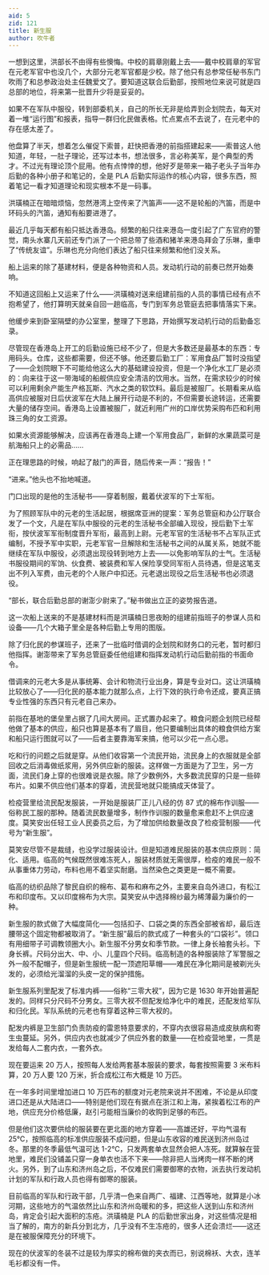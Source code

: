 ```yaml
---
aid: 5
zid: 121
title: 新生服
author: 吹牛者
---
```


一想到这里，洪部长不由得有些懊悔。中校的肩章刚戴上去——戴中校肩章的军官在元老军官中也没几个，大部分元老军官都是少校。除了他只有总参常任秘书东门吹雨了和总参政治处主任魏爱文了。要知道这联合后勤部，按照地位来说可就是四总部的地位，将来第一批晋升少将是妥妥的。

如果不在军队中服役，转到部委机关，自己的所长无非是给弄到企划院去，每天对着一堆“运行图”和报表，指导一群归化民做表格。忙点累点不去说了，在元老中的存在感太差了。

他盘算了半天，想着怎么催促下索普，赶快把香港的前指搭建起来——索普这人他知道，年轻，一肚子理论，还写过本书，想法很多，言必称美军，是个典型的秀才。不过光有理论顶个屁用。他有点悻悻的想，他好歹是带来一箱子老头子当年办后勤的各种小册子和笔记的，全是 PLA 后勤实际运作的核心内容，很多东西，照着笔记一看才知道理论和现实根本不是一码事。

洪璜楠正在暗暗烦恼，忽然港湾上空传来了汽笛声——这不是轮船的汽笛，而是中环码头的汽笛，通知有船要进港了。

最近几乎每天都有船只抵达香港岛。频繁的船只往来港岛一度引起了广东官府的警觉，南头水寨几天前还专门派了一个把总带了些酒和猪羊来港岛拜会了乐琳，重申了“传统友谊”。乐琳也充分向他们表达了船只往来频繁和他们没关系。

船上运来的除了基建材料，便是各种物资和人员。发动机行动的前奏已然开始奏响。

不知道这回船上又运来了什么——洪璜楠对送来组建前指的人员的事情已经有点不抱希望了，他打算明天就亲自回一趟临高，专门到军务总管庭去把事情落实下来。

他缓步来到卧室隔壁的办公室里，整理了下思路，开始撰写发动机行动的后勤备忘录。

尽管现在香港岛上开工的后勤设施已经不少了，但是大多数还是最基本的东西：专用码头。仓库，这些都需要，但还不够。他还要后勤工厂：军用食品厂暂时没指望了——企划院眼下不可能给他这么大的基础建设投资，但是一个净化水工厂是必须的：向来往于这一带海域的船舰供应安全清洁的饮用水。当然，在需求较少的时候可以利用剩余产能生产格瓦斯、汽水之类的软饮料。最后是被服厂。长期看来从临高供应被服对日后伏波军在大陆上展开行动是不利的，不但需要长途转运，还需要大量的储存空间。香港岛上设置被服厂，就近利用广州的口岸优势采购布匹和利用珠三角的女工资源。

如果水资源能够解决，应该再在香港岛上建一个军用食品厂，新鲜的水果蔬菜可是航海船只上的必需品……

正在理思路的时候，响起了敲门的声音，随后传来一声：“报告！”

“进来。”他头也不抬地喊道。

门口出现的是他的生活秘书——穿着制服，戴着伏波军的下士军衔。

为了照顾军队中的元老的生活起居，根据席亚洲的提案：军务总管庭和办公厅联合发了一个文，凡是在军队中服役的元老的生活秘书全部编入现役，授后勤下士军衔，按伏波军军衔制度晋升军衔，最高到上尉。元老军官的生活秘书不占军队正式编制，不授予军中实职，元老军官一旦解除和生活秘书之间的从属关系，她就不能继续在军队中服役，必须退出现役转到地方上去——以免影响军队的士气。生活秘书服役期间的军饷、伙食费、被装费和军人保险享受同军衔人员待遇，但是这笔支出不列入军费，由元老的个人账户中扣还。元老退出现役之后生活秘书也必须退役。

“部长，联合后勤总部的谢澎少尉来了。”秘书做出立正的姿势报告道。

这一次船上送来的不是基建材料而是洪璜楠日思夜盼的组建前指班子的参谋人员和设备——几个大箱子里全是各种后勤上专用的图版。

除了归化民的参谋班子，还来了一批临时借调的企划院和财务口的元老，暂时都归他指挥。谢澎带来了军务总管庭委任他组建和指挥发动机行动后勤前指的书面命令。

借调来的元老大多是从事统筹、会计和物流行业出身，算是专业对口。这让洪璜楠比较放心了——归化民的基本能力就那么点，上行下效的执行命令还成，要真正搞专业性强的东西只有元老自己来办。

前指在基地的堡垒里占据了几间大房间。正式置办起来了。粮食问题企划院已经帮他做了基本的供应，船只也算是基本有了眉目，他只要编制出具体的粮食供给方案和船只运行图就可以了——后者主要靠海军来搞，他可以少花一点心思。

吃和行的问题之后就是穿。从他们收容第一个流民开始，流民身上的衣服就是全部回收之后消毒做纸浆用，另外供应新的服装。这样做一方面是为了卫生，另一方面，流民们身上穿的也很难说是衣服。除了少数例外，大多数流民穿的只是一些碎布片。如果不供应他们基本的穿着，流民营地就只能搞成天体营了。

检疫营里给流民配发服装，一开始是服装厂正儿八经的仿 87 式的棉布作训服——俗称民工服的那种。随着流民数量增多，制作作训服的数量愈来愈赶不上供应速度。莫笑安出任轻工业人民委员之后，为了增加供给数量改良了检疫营制服——代号为“新生服”。

莫笑安尽管不是裁缝，也没学过服装设计。但是知道难民服装的基本供应原则：简化、适用。临高的气候既然很难冻死人，服装材质就无需很厚，检疫的难民一般不从事重体力劳动，布料也用不着坚实耐磨。当然染色之类更是一概不需要。

临高的纺织品除了黎民自织的棉布、葛布和麻布之外，主要来自岛外进口，有松江布和印度布。又以印度棉布为大宗。莫笑安从中选择棉纱最为稀薄最为廉价的一种。

新生服的款式做了大幅度简化——包括扣子、口袋之类的东西全部被省却，最后连腰带这个固定物都被取消了。“新生服”最后的款式成了一种套头的“口袋衫”。领口有用细带子可调教领圈大小。新生服不分男女和季节款。一律上身长袖套头衫。下身长裤。尺码分出大、中、小、儿童四个尺码。临高制造的各种服装除了军警服之外一般不配帽子，但是新生服统一配一顶遮阳草帽——难民在净化期间是被剃光头发的，必须给光溜溜的头皮一定的保护措施。

新生服系列里配发了标准内裤——俗称“三零大衩”，因为它是 1630 年开始普遍配发的。同样只分尺码不分男女。三零大衩不但配发给净化中的难民，还配发给军队和归化民。军队系统的元老也有穿着这种三零大衩的。

配发内裤是卫生部门负责防疫的雷恩特意要求的，不穿内衣很容易造成皮肤病和寄生虫蔓延。另外，供应内衣也就减少了供应外套的数量——在检疫营地里，一贯是发给每人二套内衣，一套外衣。

现在要运来 20 万人，按照每人发给两套基本服装的要求，每套按照需要 3 米布料算，20 万人要 120 万米，折合成松江布大概是 10 万匹。

在一年多时间里增加进口 10 万匹布的额度对元老院来说并不困难，不论是从印度进口还是从大陆进口——特别是他们现在有据点在浙江和上海，紧挨着松江布的产地，供应充分价格低廉，赵引弓能相当廉价的收购到足够的布匹。

但是他们这次要供给的服装要在更北面的地方穿着——高雄还好，平均气温有 25℃，按照临高的标准供应服装不成问题，但是山东收容的难民送到济州岛过冬。那里的冬季最低气温可达 1-2℃，只发两套单衣显然会把人冻死。就算躲在营地里，难民们没铺盖只穿一身单衣也活不下来——除非把人当烤肉一样不断的烤火。另外，到了山东和济州岛之后，不仅难民们需要御寒的衣物，派去执行发动机计划的军队和行政人员也得有御寒的服装。

目前临高的军队和行政干部，几乎清一色来自两广、福建、江西等地，就算是小冰河期，这些地方的气温依然比山东和济州岛暖和的多，把这些人送到山东和济州岛，肯定会引起大面积的冻疮。洪璜楠是 PLA 的后勤世家出身，对这些情况是相当了解的，南方的新兵分到北方，几乎没有不生冻疮的，很多人还会溃烂——这还是在被服保障充分的环境下。

现在的伏波军的冬装不过是较为厚实的棉布做的夹衣而已，别说棉袄、大衣，连羊毛衫都没有一件。
